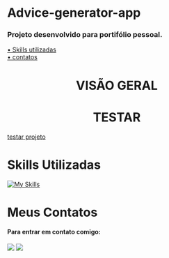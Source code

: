 # Advice-generator-app
### Projeto desenvolvido para portifólio pessoal.

 <a href="#skills">• Skills utilizadas</a>
 <br>
 <a href="#contatos">• contatos</a>

<h1 align="center">VISÃO GERAL</h1>

<P align="center"></p>
<h1 align="center"> TESTAR</h1>

<a href="https://rodrigues-gustavo.github.io/Advice-generator-app/">testar projeto</a>


<div align="center">
 


</div>

<h1 id="skills">Skills Utilizadas</h1>

[![My Skills](https://skillicons.dev/icons?i=html,css,javascript)](https://skillicons.dev)


<h1 id="contatos">Meus Contatos</h1>

#### Para entrar em contato comigo:

 <div>
   <a href = "https://gustavorr001@gmail.com"><img src="https://img.shields.io/badge/-Gmail-%23333?style=for-the-badge&logo=gmail&logoColor=white" target="_blank"></a>
   <a href="https://www.linkedin.com/in/gusta-rodrigues" target="_blank"><img src="https://img.shields.io/badge/-LinkedIn-%230077B5?style=for-the-badge&logo=linkedin&logoColor=white" target="_blank"></a>
</div>
